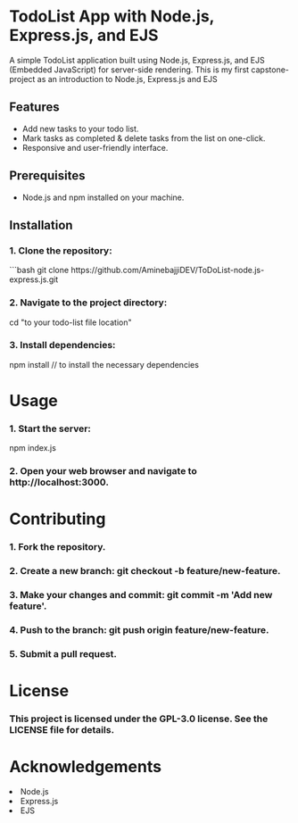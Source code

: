 # TodoList App with Node.js, Express.js, and EJS

A simple TodoList application built using Node.js, Express.js, and EJS (Embedded JavaScript) for server-side rendering.
This is my first capstone-project as an introduction to Node.js, Express.js and EJS


## Features

- Add new tasks to your todo list.
- Mark tasks as completed & delete tasks from the list on one-click.
- Responsive and user-friendly interface.

## Prerequisites

- Node.js and npm installed on your machine.

## Installation

<h3>1. Clone the repository:</h3>
   ```bash
   git clone https://github.com/AminebajjiDEV/ToDoList-node.js-express.js.git
   
<h3>2. Navigate to the project directory:</h3>
    cd "to your todo-list file location"

<h3>3. Install dependencies:</h3>
     npm install  // to install the necessary dependencies 
     
<h1>Usage</h1>

<h3>1. Start the server:</h3>
   npm index.js
<h3>2. Open your web browser and navigate to http://localhost:3000.</h3>

<h1>Contributing</h1>
<h3>1. Fork the repository.</h3>
<h3>2. Create a new branch: git checkout -b feature/new-feature.</h3>
<h3>3. Make your changes and commit: git commit -m 'Add new feature'.</h3>
<h3>4. Push to the branch: git push origin feature/new-feature.</h3>
<h3>5. Submit a pull request.</h3>

<h1>License</h1>
   <h3>This project is licensed under the GPL-3.0 license. See the LICENSE file for details.</h3>
<h1>Acknowledgements</h1>
  <li>Node.js</li>
  <li>Express.js</li>
  <li>EJS</li>
